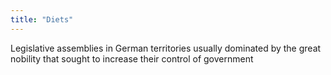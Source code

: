 ```yaml
---
title: "Diets"
---
```

Legislative assemblies in German territories usually dominated by the great nobility that sought to increase their control of government

